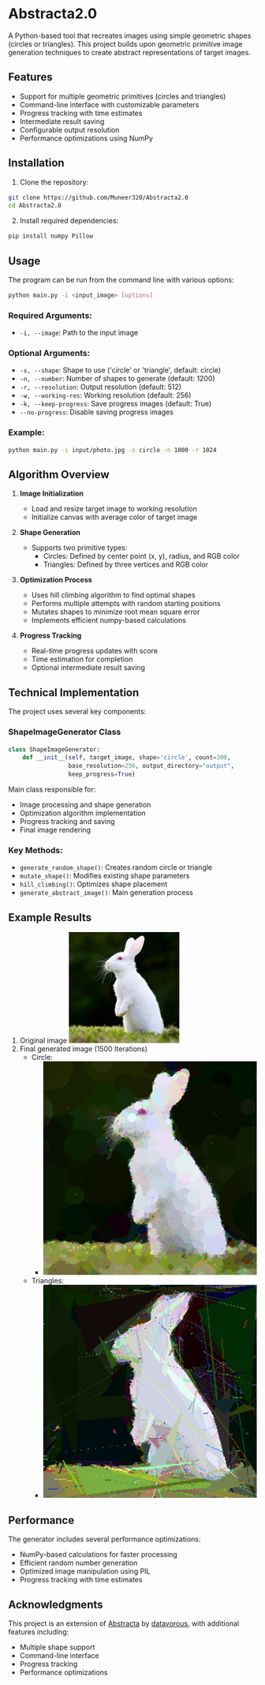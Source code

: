 # Abstracta2.0

A Python-based tool that recreates images using simple geometric shapes (circles or triangles). This project builds upon geometric primitive image generation techniques to create abstract representations of target images.

## Features

- Support for multiple geometric primitives (circles and triangles)
- Command-line interface with customizable parameters
- Progress tracking with time estimates
- Intermediate result saving
- Configurable output resolution
- Performance optimizations using NumPy

## Installation

1. Clone the repository:
```bash
git clone https://github.com/Muneer320/Abstracta2.0
cd Abstracta2.0
```

2. Install required dependencies:
```bash
pip install numpy Pillow
```

## Usage

The program can be run from the command line with various options:

```bash
python main.py -i <input_image> [options]
```

### Required Arguments:
- `-i, --image`: Path to the input image

### Optional Arguments:
- `-s, --shape`: Shape to use ('circle' or 'triangle', default: circle)
- `-n, --number`: Number of shapes to generate (default: 1200)
- `-r, --resolution`: Output resolution (default: 512)
- `-w, --working-res`: Working resolution (default: 256)
- `-k, --keep-progress`: Save progress images (default: True)
- `--no-progress`: Disable saving progress images

### Example:
```bash
python main.py -i input/photo.jpg -s circle -n 1000 -r 1024
```

## Algorithm Overview

1. **Image Initialization**
   - Load and resize target image to working resolution
   - Initialize canvas with average color of target image

2. **Shape Generation**
   - Supports two primitive types:
     - Circles: Defined by center point (x, y), radius, and RGB color
     - Triangles: Defined by three vertices and RGB color

3. **Optimization Process**
   - Uses hill climbing algorithm to find optimal shapes
   - Performs multiple attempts with random starting positions
   - Mutates shapes to minimize root mean square error
   - Implements efficient numpy-based calculations

4. **Progress Tracking**
   - Real-time progress updates with score
   - Time estimation for completion
   - Optional intermediate result saving

## Technical Implementation

The project uses several key components:

### ShapeImageGenerator Class
```python
class ShapeImageGenerator:
    def __init__(self, target_image, shape='circle', count=300, 
                 base_resolution=256, output_directory="output", 
                 keep_progress=True)
```

Main class responsible for:
- Image processing and shape generation
- Optimization algorithm implementation
- Progress tracking and saving
- Final image rendering

### Key Methods:
- `generate_random_shape()`: Creates random circle or triangle
- `mutate_shape()`: Modifies existing shape parameters
- `hill_climbing()`: Optimizes shape placement
- `generate_abstract_image()`: Main generation process

## Example Results

1. Original image
![Original Image](src/rabbit.png)
2. Final generated image (1500 Iterations)
   - Circle:
      - ![Circle_generation](src/final_circles.png)
   - Triangles:
      - ![Triangle_generation](src/final_triangles.png)

## Performance

The generator includes several performance optimizations:
- NumPy-based calculations for faster processing
- Efficient random number generation
- Optimized image manipulation using PIL
- Progress tracking with time estimates


## Acknowledgments

This project is an extension of [Abstracta](https://github.com/datavorous/abstracta/) by [datavorous](https://github.com/datavorous/), with additional features including:
- Multiple shape support
- Command-line interface
- Progress tracking
- Performance optimizations